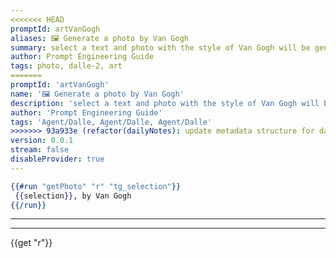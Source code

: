 ```yaml
---
<<<<<<< HEAD
promptId: artVanGogh
aliases: 🖼️ Generate a photo by Van Gogh
summary: select a text and photo with the style of Van Gogh will be generated using Dalle-2
author: Prompt Engineering Guide
tags: photo, dalle-2, art
=======
promptId: 'artVanGogh'
name: '🖼️ Generate a photo by Van Gogh'
description: 'select a text and photo with the style of Van Gogh will be generated using Dalle-2'
author: 'Prompt Engineering Guide'
tags: 'Agent/Dalle, Agent/Dalle, Agent/Dalle'
>>>>>>> 93a933e (refactor(dailyNotes): update metadata structure for daily notes)
version: 0.0.1
stream: false
disableProvider: true
---
```

```handlebars
{{#run "getPhoto" "r" "tg_selection"}}
 {{selection}}, by Van Gogh
{{/run}}
```
***
***
{{get "r"}}